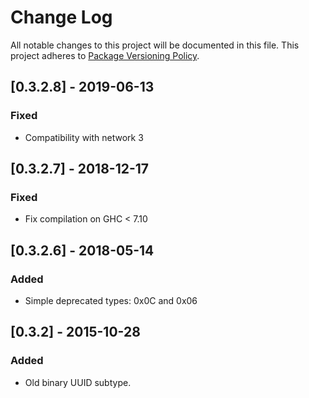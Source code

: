 # Change Log
All notable changes to this project will be documented in this file.
This project adheres to [Package Versioning Policy](https://wiki.haskell.org/Package_versioning_policy).
## [0.3.2.8] - 2019-06-13

### Fixed
- Compatibility with network 3

## [0.3.2.7] - 2018-12-17

### Fixed
- Fix compilation on GHC < 7.10

## [0.3.2.6] - 2018-05-14

### Added
- Simple deprecated types: 0x0C and 0x06

## [0.3.2] - 2015-10-28

### Added
- Old binary UUID subtype.
